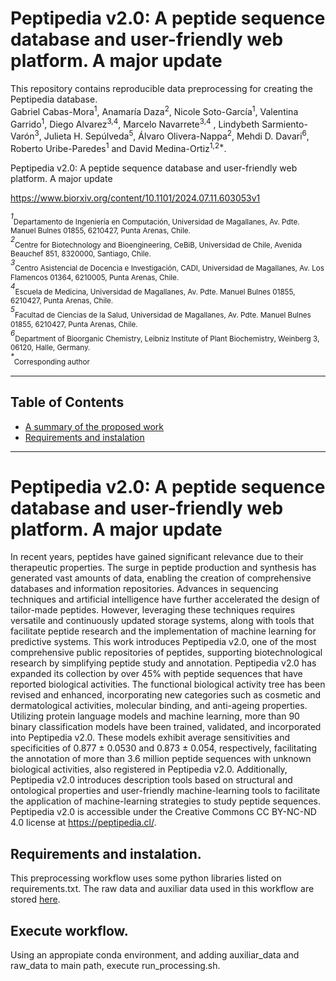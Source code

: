 # Peptipedia v2.0: A peptide sequence database and user-friendly web platform. A major update


This repository contains reproducible data preprocessing for creating the Peptipedia database. <br>
Gabriel Cabas-Mora<sup>1</sup>, Anamaría Daza<sup>2</sup>, Nicole Soto-García<sup>1</sup>, Valentina Garrido<sup>1</sup>, Diego Alvarez<sup>3,4</sup>, Marcelo Navarrete<sup>3,4</sup> , Lindybeth Sarmiento-Varón<sup>3</sup>, Julieta H. Sepúlveda<sup>5</sup>, Álvaro Olivera-Nappa<sup>2</sup>, Mehdi D. Davari<sup>6</sup>, Roberto Uribe-Paredes<sup>1</sup> and David Medina-Ortiz<sup>1,2*</sup>.<br>

Peptipedia v2.0: A peptide sequence database and user-friendly web platform. A major update <br>

https://www.biorxiv.org/content/10.1101/2024.07.11.603053v1<br>

<sup>*1*</sup><sub>Departamento de Ingeniería en Computación, Universidad de Magallanes, Av. Pdte. Manuel Bulnes 01855, 6210427, Punta Arenas, Chile.</sub> <br>
<sup>*2*</sup><sub>Centre for Biotechnology and Bioengineering, CeBiB, Universidad de Chile, Avenida Beauchef 851, 8320000, Santiago, Chile.</sub> <br>
<sup>*3*</sup><sub>Centro Asistencial de Docencia e Investigación, CADI, Universidad de Magallanes, Av. Los Flamencos 01364, 6210005, Punta Arenas, Chile.</sub> <br>
<sup>*4*</sup><sub>Escuela de Medicina, Universidad de Magallanes, Av. Pdte. Manuel Bulnes 01855, 6210427, Punta Arenas, Chile.</sub> <br>
<sup>*5*</sup><sub>Facultad de Ciencias de la Salud, Universidad de Magallanes, Av. Pdte. Manuel Bulnes 01855, 6210427, Punta Arenas, Chile.</sub> <br>
<sup>*6*</sup><sub>Department of Bioorganic Chemistry, Leibniz Institute of Plant Biochemistry, Weinberg 3, 06120, Halle, Germany.</sub> <br>
<sup>*\**</sup><sub>Corresponding author</sub> <br>

---
## Table of Contents
- [A summary of the proposed work](#summary)
- [Requirements and instalation](#requirements)
---

<a name="summary"></a>

# Peptipedia v2.0: A peptide sequence database and user-friendly web platform. A major update
In recent years, peptides have gained significant relevance due to their therapeutic properties. The surge in peptide production and synthesis has generated vast amounts of data, enabling the creation of comprehensive databases and information repositories. Advances in sequencing techniques and artificial intelligence have further accelerated the design of tailor-made peptides. However, leveraging these techniques requires versatile and continuously updated storage systems, along with tools that facilitate peptide research and the implementation of machine learning for predictive systems. This work introduces Peptipedia v2.0, one of the most comprehensive public repositories of peptides, supporting biotechnological research by simplifying peptide study and annotation. Peptipedia v2.0 has expanded its collection by over 45% with peptide sequences that have reported biological activities. The functional biological activity tree has been revised and enhanced, incorporating new categories such as cosmetic and dermatological activities, molecular binding, and anti-ageing properties. Utilizing protein language models and machine learning, more than 90 binary classification models have been trained, validated, and incorporated into Peptipedia v2.0. These models exhibit average sensitivities and specificities of 0.877 ± 0.0530 and 0.873 ± 0.054, respectively, facilitating the annotation of more than 3.6 million peptide sequences with unknown biological activities, also registered in Peptipedia v2.0. Additionally, Peptipedia v2.0 introduces description tools based on structural and ontological properties and user-friendly machine-learning tools to facilitate the application of machine-learning strategies to study peptide sequences. Peptipedia v2.0 is accessible under the Creative Commons CC BY-NC-ND 4.0 license at https://peptipedia.cl/.

<a name="requirements"></a>

## Requirements and instalation.

This preprocessing workflow uses some python libraries listed on requirements.txt.
The raw data and auxiliar data used in this workflow are stored [here](https://drive.google.com/drive/folders/14YFwy1SXkkZGdsso5OzkRN7OB7MArPrP?usp=drive_link).

## Execute workflow.
Using an appropiate conda environment, and adding auxiliar_data and raw_data to main path, execute run_processing.sh.